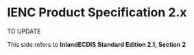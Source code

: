 
# IENC Product Specification 2.x

TO UPDATE

This side refers to **InlandECDIS Standard Edition 2.1, Section 2**
